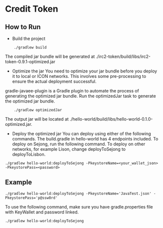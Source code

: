 # Credit Token

## How to Run
* Build the project
```
    ./gradlew build 
```
The compiled jar bundle will be generated at ./irc2-token/build/libs/irc2-token-0.9.1-optimized.jar

* Optimize the jar
You need to optimize your jar bundle before you deploy it to local or ICON networks. This involves some pre-processing to ensure the actual deployment successful.

gradle-javaee-plugin is a Gradle plugin to automate the process of generating the optimized jar bundle. Run the optimizedJar task to generate the optimized jar bundle.
```
    ./gradlew optimizedJar
```
The output jar will be located at ./hello-world/build/libs/hello-world-0.1.0-optimized.jar.

* Deploy the optimized jar
You can deploy using either of the following commands. The build.gradle in hello-world has 4 endpoints included. To deploy on Sejong, run the following command. To deploy on other networks, for example Lison, change deployToSejong to deployToLisbon.

```
./gradlew hello-world:deployToSejong -PkeystoreName=<your_wallet_json> -PkeystorePass=<password>
```

## Example
```
./gradlew hello-world:deployToSejong -PkeystoreName='JavaTest.json' -PkeystorePass='p@ssw0rd'
```
To use the following command, make sure you have gradle.properties file with KeyWallet and password linked.
```
./gradlew hello-world:deployToSejong
```